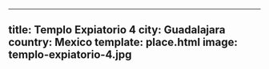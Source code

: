 ---
title: Templo Expiatorio 4
city: Guadalajara
country: Mexico
template: place.html
image: templo-expiatorio-4.jpg
----

